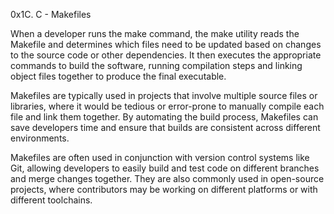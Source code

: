 0x1C. C - Makefiles

When a developer runs the make command, the make utility reads the Makefile and determines which files need to be updated based on changes to the source code or other dependencies. It then executes the appropriate commands to build the software, running compilation steps and linking object files together to produce the final executable.

Makefiles are typically used in projects that involve multiple source files or libraries, where it would be tedious or error-prone to manually compile each file and link them together. By automating the build process, Makefiles can save developers time and ensure that builds are consistent across different environments.

Makefiles are often used in conjunction with version control systems like Git, allowing developers to easily build and test code on different branches and merge changes together. They are also commonly used in open-source projects, where contributors may be working on different platforms or with different toolchains.

